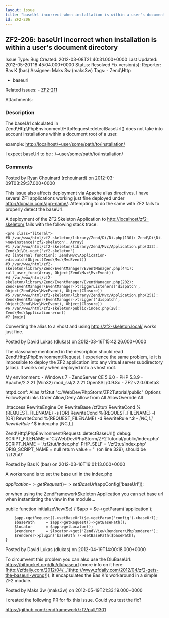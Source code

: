 ```yaml
---
layout: issue
title: "baseUrl incorrect when installation is within a user's document directory"
id: ZF2-206
---
```


ZF2-206: baseUrl incorrect when installation is within a user's document directory
----------------------------------------------------------------------------------

 Issue Type: Bug Created: 2012-03-08T21:40:31.000+0000 Last Updated: 2012-05-20T18:45:04.000+0000 Status: Resolved Fix version(s): 
 Reporter:  Bas K (bas)  Assignee:  Maks 3w (maks3w)  Tags: - Zend\\Http
- baseurl
 
 Related issues: - [ZF2-211](/issues/browse/ZF2-211)
 
 Attachments: 
### Description

The baseUrl calculated in Zend\\Http\\PhpEnvironment\\HttpRequest::detectBaseUrl() does not take into account installations within a document root of a user.

example: <http://localhost/~user/some/path/to/installation/>

I expect baseUrl to be : /~user/some/path/to/installation/

 

 

### Comments

Posted by Ryan Chouinard (rchouinard) on 2012-03-09T03:29:37.000+0000

This issue also affects deployment via Apache alias directives. I have several ZF1 applications working just fine deployed under <http://domain.com/app-name/>. Attempting to do the same with ZF2 fails to properly detect the baseUrl.

A deployment of the ZF2 Skeleton Application to <http://localhost/zf2-skeleton/> fails with the following stack trace:

 
    <pre class="literal">
    #0 /var/www/html/zf2-skeleton/library/Zend/Di/Di.php(130): Zend\Di\Di->newInstance('zf2-skeleton', Array)
    #1 /var/www/html/zf2-skeleton/library/Zend/Mvc/Application.php(332): Zend\Di\Di->get('zf2-skeleton')
    #2 [internal function]: Zend\Mvc\Application->dispatch(Object(Zend\Mvc\MvcEvent))
    #3 /var/www/html/zf2-skeleton/library/Zend/EventManager/EventManager.php(441): call_user_func(Array, Object(Zend\Mvc\MvcEvent))
    #4 /var/www/html/zf2-skeleton/library/Zend/EventManager/EventManager.php(202): Zend\EventManager\EventManager->triggerListeners('dispatch', Object(Zend\Mvc\MvcEvent), Object(Closure))
    #5 /var/www/html/zf2-skeleton/library/Zend/Mvc/Application.php(251): Zend\EventManager\EventManager->trigger('dispatch', Object(Zend\Mvc\MvcEvent), Object(Closure))
    #6 /var/www/html/zf2-skeleton/public/index.php(28): Zend\Mvc\Application->run()
    #7 {main}


Converting the alias to a vhost and using <http://zf2-skeleton.local/> works just fine.

 

 

Posted by David Lukas (dlukas) on 2012-03-16T15:42:26.000+0000

The classname mentioned in the description should read Zend\\Http\\PhpEnvironment\\Request. I experience the same problem, ie it is impossible to deploy the ZF2 application into any virtual server subdirectory (alias). It works only when deployed into a vhost root.

My environment: - Windows 7 - ZendServer CE 5.6.0 - PHP 5.3.9 - Apache/2.2.21 (Win32) mod\_ssl/2.2.21 OpenSSL/0.9.8o - ZF2 v2.0.0beta3

httpd.conf: Alias /zf2tut "c:/WebDev/PhpStorm/ZF2Tutorial/public" Options FollowSymLinks Order Allow,Deny Allow from All AllowOverride All

.htaccess RewriteEngine On RewriteBase /zf2tut/ RewriteCond %{REQUEST\_FILENAME} -s [OR] RewriteCond %{REQUEST\_FILENAME} -l [OR] RewriteCond %{REQUEST\_FILENAME} -d RewriteRule ^._$ - [NC,L] RewriteRule ^._$ index.php [NC,L]

Zend\\Http\\PhpEnvironment\\Request::detectBaseUrl() debug: SCRIPT\_FILENAME = '<a>C:/WebDev/PhpStorm/ZF2Tutorial/public/index.php</a>' SCRIPT\_NAME = '/zf2tut/index.php' PHP\_SELF = '/zf2tut/index.php' ORIG\_SCRIPT\_NAME = null return value = '' (on line 329), should be '/zf2tut/'

 

 

Posted by Bas K (bas) on 2012-03-16T16:01:13.000+0000

A workaround is to set the base url in the index.php

$application->getRequest()->setBaseUrl($appConfig['baseUrl']);

or when using the ZendFrameworkSkeleton Application you can set base url when instantiating the view in the module...

public function initializeView($e) { $app = $e->getParam('application');

 
        $app->getRequest()->setBaseUrl($e->getParam('config')->baseUrl);
        $basePath     = $app->getRequest()->getBasePath();
        $locator      = $app->getLocator();
        $renderer     = $locator->get('Zend\View\Renderer\PhpRenderer');
        $renderer->plugin('basePath')->setBasePath($basePath);
    }        


 

 

Posted by David Lukas (dlukas) on 2012-04-19T14:00:18.000+0000

To circumvent this problem you can also use the DluBaseUrl: <https://bitbucket.org/dlu/dlubaseurl> (more info on it here: [http://zfdaily.com/2012/04/…](http://www.zfdaily.com/2012/04/zf2-gets-the-baseurl-wrong/)). It encapsulates the Bas K's workaround in a simple ZF2 module.

 

 

Posted by Maks 3w (maks3w) on 2012-05-19T21:33:19.000+0000

I created the following PR for fix this issue. Could you test the fix?

<https://github.com/zendframework/zf2/pull/1301>

 

 